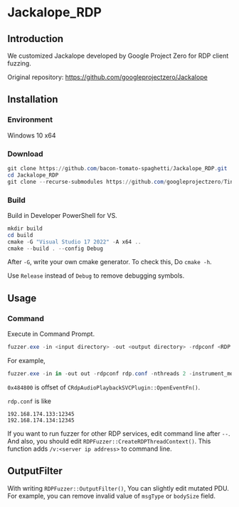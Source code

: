 # Jackalope_RDP

## Introduction

We customized Jackalope developed by Google Project Zero for RDP client fuzzing.

Original repository: https://github.com/googleprojectzero/Jackalope

## Installation

### Environment

Windows 10 x64

### Download

```powershell
git clone https://github.com/bacon-tomato-spaghetti/Jackalope_RDP.git
cd Jackalope_RDP
git clone --recurse-submodules https://github.com/googleprojectzero/TinyInst.git
```

### Build

Build in Developer PowerShell for VS.

```powershell
mkdir build
cd build
cmake -G "Visual Studio 17 2022" -A x64 ..
cmake --build . --config Debug
```

After `-G`, write your own cmake generator. To check this, Do `cmake -h`.

Use `Release` instead of `Debug` to remove debugging symbols.

## Usage

### Command

Execute in Command Prompt.

```powershell
fuzzer.exe -in <input directory> -out <output directory> -rdpconf <RDP config file> -nthreads <number of threads> -clean_target_on_coverage false -persist <Jackalope options> -- mstsc <mstsc options except /v>
```

For example,

```powershell
fuzzer.exe -in in -out out -rdpconf rdp.conf -nthreads 2 -instrument_module mstscax.dll -target_module mstscax.dll -clean_target_on_coverage false -persist -target_offset 0x484800 -iterations 10000 -cmp_coverage -dump_coverage -- mstsc /w:1000 /h:800
```

`0x484800` is offset of `CRdpAudioPlaybackSVCPlugin::OpenEventFn()`.

`rdp.conf` is like

```
192.168.174.133:12345
192.168.174.134:12345
```

If you want to run fuzzer for other RDP services, edit command line after `--`. And also, you should edit `RDPFuzzer::CreateRDPThreadContext()`. This function adds `/v:<server ip address>` to command line.

## OutputFilter

With writing `RDPFuzzer::OutputFilter()`, You can slightly edit mutated PDU. For example, you can remove invalid value of `msgType` or `bodySize` field.

